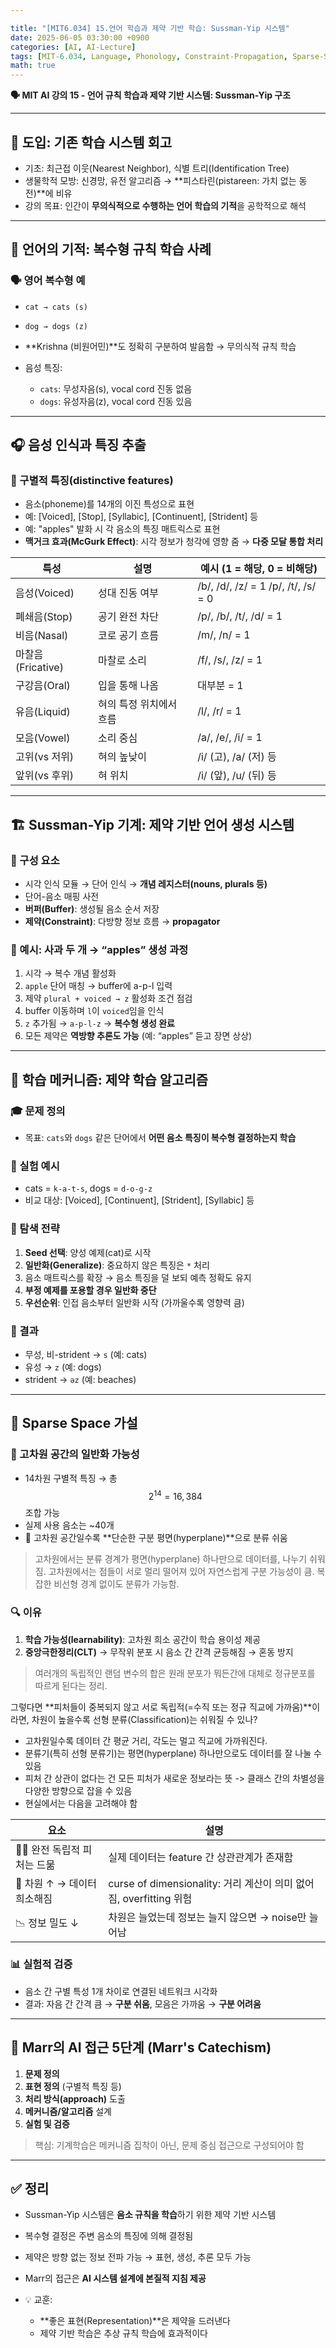 ```yaml
---

title: "[MIT6.034] 15.언어 학습과 제약 기반 학습: Sussman-Yip 시스템"
date: 2025-06-05 03:30:00 +0900
categories: [AI, AI-Lecture]
tags: [MIT-6.034, Language, Phonology, Constraint-Propagation, Sparse-Space]
math: true
---
```


**🗣️ MIT AI 강의 15 - 언어 규칙 학습과 제약 기반 시스템: Sussman-Yip 구조**

---

## 🧭 도입: 기존 학습 시스템 회고

* 기초: 최근접 이웃(Nearest Neighbor), 식별 트리(Identification Tree)
* 생물학적 모방: 신경망, 유전 알고리즘 → **피스타린(pistareen: 가치 없는 동전)**에 비유
* 강의 목표: 인간이 **무의식적으로 수행하는 언어 학습의 기적**을 공학적으로 해석

---

## 🧬 언어의 기적: 복수형 규칙 학습 사례

### 🗣️ 영어 복수형 예

* `cat → cats (s)`
* `dog → dogs (z)`
* **Krishna (비원어민)**도 정확히 구분하여 발음함 → 무의식적 규칙 학습
* 음성 특징:

  * `cats`: 무성자음(s), vocal cord 진동 없음
  * `dogs`: 유성자음(z), vocal cord 진동 있음

---

## 🎧 음성 인식과 특징 추출

### 🎼 구별적 특징(distinctive features)

* 음소(phoneme)를 14개의 이진 특성으로 표현
* 예: \[Voiced], \[Stop], \[Syllabic], \[Continuent], \[Strident] 등
* 예: "apples" 발화 시 각 음소의 특징 매트릭스로 표현
* **맥거크 효과(McGurk Effect)**: 시각 정보가 청각에 영향 줌 → **다중 모달 통합 처리**


| 특성             | 설명            | 예시 (1 = 해당, 0 = 비해당)                |
| -------------- | ------------- | ----------------------------------- |
| 음성(Voiced)     | 성대 진동 여부      | /b/, /d/, /z/ = 1 /p/, /t/, /s/ = 0 |
| 폐쇄음(Stop)      | 공기 완전 차단      | /p/, /b/, /t/, /d/ = 1              |
| 비음(Nasal)      | 코로 공기 흐름      | /m/, /n/ = 1                        |
| 마찰음(Fricative) | 마찰로 소리        | /f/, /s/, /z/ = 1                   |
| 구강음(Oral)      | 입을 통해 나옴      | 대부분 = 1                             |
| 유음(Liquid)     | 혀의 특정 위치에서 흐름 | /l/, /r/ = 1                        |
| 모음(Vowel)      | 소리 중심         | /a/, /e/, /i/ = 1                   |
| 고위(vs 저위)      | 혀의 높낮이        | /i/ (고), /a/ (저) 등                  |
| 앞위(vs 후위)      | 혀 위치          | /i/ (앞), /u/ (뒤) 등                  |


---

## 🏗️ Sussman-Yip 기계: 제약 기반 언어 생성 시스템

### 🧠 구성 요소

* 시각 인식 모듈 → 단어 인식 → **개념 레지스터(nouns, plurals 등)**
* 단어-음소 매핑 사전
* **버퍼(Buffer)**: 생성될 음소 순서 저장
* **제약(Constraint)**: 다방향 정보 흐름 → **propagator**

### 🔁 예시: 사과 두 개 → “apples” 생성 과정

1. 시각 → 복수 개념 활성화
2. `apple` 단어 매칭 → buffer에 a-p-l 입력
3. 제약 `plural + voiced → z` 활성화 조건 점검
4. buffer 이동하며 `l`이 `voiced`임을 인식
5. `z` 추가됨 → `a-p-l-z` → **복수형 생성 완료**
6. 모든 제약은 **역방향 추론도 가능** (예: “apples” 듣고 장면 상상)

---

## 🧪 학습 메커니즘: 제약 학습 알고리즘

### 🎓 문제 정의

* 목표: `cats`와 `dogs` 같은 단어에서 **어떤 음소 특징이 복수형 결정하는지 학습**

### 🧩 실험 예시

* cats = `k-a-t-s`, dogs = `d-o-g-z`
* 비교 대상: \[Voiced], \[Continuent], \[Strident], \[Syllabic] 등

### 🔎 탐색 전략

1. **Seed 선택**: 양성 예제(cat)로 시작
2. **일반화(Generalize)**: 중요하지 않은 특징은 `*` 처리
3. 음소 매트릭스를 확장 → 음소 특징을 덜 보되 예측 정확도 유지
4. **부정 예제를 포용할 경우 일반화 중단**
5. **우선순위**: 인접 음소부터 일반화 시작 (가까울수록 영향력 큼)

### 🧪 결과

* 무성, 비-strident → `s` (예: cats)
* 유성 → `z` (예: dogs)
* strident → `əz` (예: beaches)

---

## 🧠 Sparse Space 가설

### 📐 고차원 공간의 일반화 가능성

* 14차원 구별적 특징 → 총 $$2^{14} = 16,384$$ 조합 가능
* 실제 사용 음소는 \~40개
* 🎯 고차원 공간일수록 **단순한 구분 평면(hyperplane)**으로 분류 쉬움
> 고차원에서는 분류 경계가 평면(hyperplane) 하나만으로 데이터를, 나누기 쉬워짐.
> 고차원에서는 점들이 서로 멀리 떨어져 있어 자연스럽게 구분 가능성이 큼.
> 복잡한 비선형 경계 없이도 분류가 가능함.


### 🔍 이유

1. **학습 가능성(learnability)**: 고차원 희소 공간이 학습 용이성 제공
2. **중앙극한정리(CLT)** → 무작위 분포 시 음소 간 간격 균등해짐 → 혼동 방지
> 여러개의 독립적인 랜덤 변수의 합은 원래 분포가 뭐든간에 대체로 정규분포를 따르게 된다는 정리.


그렇다면 **피처들이 중복되지 않고 서로 독립적(=수직 또는 정규 직교에 가까움)**이라면, 차원이 높을수록 선형 분류(Classification)는 쉬워질 수 있나?
- 고차원일수록 데이터 간 평균 거리, 각도는 멀고 직교에 가까워진다.
- 분류기(특히 선형 분류기)는 평면(hyperplane) 하나만으로도 데이터를 잘 나눌 수 있음
- 피처 간 상관이 없다는 건 모든 피처가 새로운 정보라는 뜻 -> 클래스 간의 차별성을 다양한 방향으로 잡을 수 있음
- 현실에서는 다음을 고려해야 함

| 요소                  | 설명                                                     |
| ------------------- | ------------------------------------------------------ |
| 🙅‍♂️ 완전 독립적 피처는 드묾 | 실제 데이터는 feature 간 상관관계가 존재함                            |
| 🚨 차원 ↑ → 데이터 희소해짐  | curse of dimensionality: 거리 계산이 의미 없어짐, overfitting 위험 |
| 📉 정보 밀도 ↓          | 차원은 늘었는데 정보는 늘지 않으면 → noise만 늘어남                       |


### 📊 실험적 검증

* 음소 간 구별 특성 1개 차이로 연결된 네트워크 시각화
* 결과: 자음 간 간격 큼 → **구분 쉬움**, 모음은 가까움 → **구분 어려움**

---

## 🧱 Marr의 AI 접근 5단계 (Marr's Catechism)

1. **문제 정의**
2. **표현 정의** (구별적 특징 등)
3. **처리 방식(approach)** 도출
4. **메커니즘/알고리즘** 설계
5. **실험 및 검증**

> 핵심: 기계학습은 메커니즘 집착이 아닌, 문제 중심 접근으로 구성되어야 함

---

## ✅ 정리

* Sussman-Yip 시스템은 **음소 규칙을 학습**하기 위한 제약 기반 시스템
* 복수형 결정은 주변 음소의 특징에 의해 결정됨
* 제약은 방향 없는 정보 전파 가능 → 표현, 생성, 추론 모두 가능
* Marr의 접근은 **AI 시스템 설계에 본질적 지침 제공**
* 💡 교훈:

  * **좋은 표현(Representation)**은 제약을 드러낸다
  * 제약 기반 학습은 추상 규칙 학습에 효과적이다
